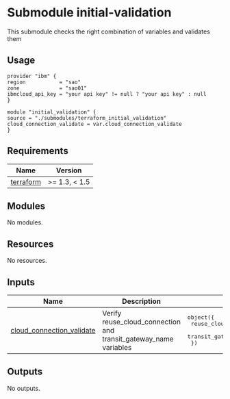 # Submodule initial-validation

This submodule checks the right combination of variables and validates them

## Usage
```hcl
provider "ibm" {
region           = "sao"
zone             = "sao01"
ibmcloud_api_key = "your api key" != null ? "your api key" : null
}

module "initial_validation" {
source = "./submodules/terraform_initial_validation"
cloud_connection_validate = var.cloud_connection_validate
}

```
<!-- BEGINNING OF PRE-COMMIT-TERRAFORM DOCS HOOK -->
## Requirements

| Name | Version |
|------|---------|
| <a name="requirement_terraform"></a> [terraform](#requirement\_terraform) | >= 1.3, < 1.5 |

## Modules

No modules.

## Resources

No resources.

## Inputs

| Name | Description | Type | Default | Required |
|------|-------------|------|---------|:--------:|
| <a name="input_cloud_connection_validate"></a> [cloud\_connection\_validate](#input\_cloud\_connection\_validate) | Verify reuse\_cloud\_connection and transit\_gateway\_name variables | <pre>object({<br>    reuse_cloud_connections = bool<br>    transit_gateway_name    = string<br>  })</pre> | n/a | yes |

## Outputs

No outputs.
<!-- END OF PRE-COMMIT-TERRAFORM DOCS HOOK -->
